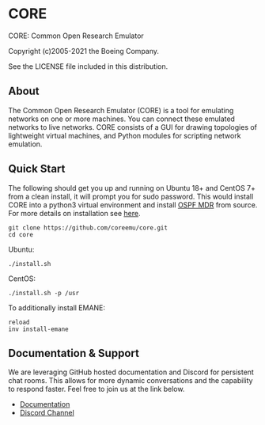 # CORE

CORE: Common Open Research Emulator

Copyright (c)2005-2021 the Boeing Company.

See the LICENSE file included in this distribution.

## About

The Common Open Research Emulator (CORE) is a tool for emulating
networks on one or more machines. You can connect these emulated
networks to live networks. CORE consists of a GUI for drawing
topologies of lightweight virtual machines, and Python modules for
scripting network emulation.

## Quick Start

The following should get you up and running on Ubuntu 18+ and CentOS 7+
from a clean install, it will prompt you for sudo password. This would
install CORE into a python3 virtual environment and install
[OSPF MDR](https://github.com/USNavalResearchLaboratory/ospf-mdr) from source.
For more details on installation see [here](https://coreemu.github.io/core/install.html).

```shell
git clone https://github.com/coreemu/core.git
cd core
```

Ubuntu:
```shell
./install.sh
```

CentOS:
```shell
./install.sh -p /usr
```

To additionally install EMANE:
```shell
reload
inv install-emane
```

## Documentation & Support

We are leveraging GitHub hosted documentation and Discord for persistent
chat rooms. This allows for more dynamic conversations and the
capability to respond faster. Feel free to join us at the link below.

* [Documentation](https://coreemu.github.io/core/)
* [Discord Channel](https://discord.gg/AKd7kmP)
